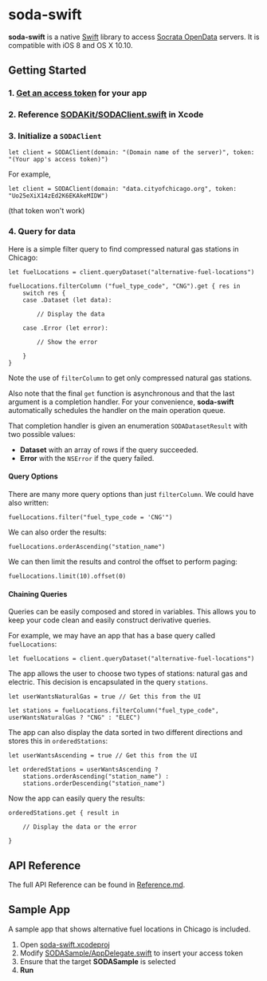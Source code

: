 # soda-swift

**soda-swift** is a native [Swift](https://developer.apple.com/library/prerelease/mac/documentation/Swift/Conceptual/Swift_Programming_Language) library to access [Socrata OpenData](https://opendata.socrata.com) servers. It is compatible with iOS 8 and OS X 10.10.


## Getting Started

### 1. [Get an access token](http://dev.socrata.com/register) for your app

### 2. Reference [SODAKit/SODAClient.swift](./SODAKit/SODAClient.swift) in Xcode

### 3. Initialize a `SODAClient`

	let client = SODAClient(domain: "(Domain name of the server)", token: "(Your app's access token)")

For example,

	let client = SODAClient(domain: "data.cityofchicago.org", token: "Uo25eXiX14zEd2K6EKAkeMIDW")

(that token won't work)

### 4. Query for data

Here is a simple filter query to find compressed natural gas stations in Chicago:

    let fuelLocations = client.queryDataset("alternative-fuel-locations")

    fuelLocations.filterColumn ("fuel_type_code", "CNG").get { res in
        switch res {
        case .Dataset (let data):

            // Display the data

        case .Error (let error):

        	// Show the error

        }
    }

Note the use of `filterColumn` to get only compressed natural gas stations.

Also note that the final `get` function is asynchronous and that the last argument is a completion handler. For your convenience, **soda-swift** automatically schedules the handler on the main operation queue.

That completion handler is given an enumeration `SODADatasetResult` with two possible values:

* **Dataset** with an array of rows if the query succeeded.
* **Error** with the `NSError` if the query failed.


#### Query Options

There are many more query options than just `filterColumn`. We could have also written:

    fuelLocations.filter("fuel_type_code = 'CNG'")

We can also order the results:

    fuelLocations.orderAscending("station_name")

We can then limit the results and control the offset to perform paging:

    fuelLocations.limit(10).offset(0)


#### Chaining Queries

Queries can be easily composed and stored in variables. This allows you to keep your code clean and easily construct derivative queries.

For example, we may have an app that has a base query called `fuelLocations`:

    let fuelLocations = client.queryDataset("alternative-fuel-locations")

The app allows the user to choose two types of stations: natural gas and electric. This decision is encapsulated in the query `stations`.

    let userWantsNaturalGas = true // Get this from the UI

    let stations = fuelLocations.filterColumn("fuel_type_code", userWantsNaturalGas ? "CNG" : "ELEC")

The app can also display the data sorted in two different directions and stores this in `orderedStations`:

    let userWantsAscending = true // Get this from the UI

    let orderedStations = userWantsAscending ?
        stations.orderAscending("station_name") :
        stations.orderDescending("station_name")

Now the app can easily query the results:

    orderedStations.get { result in

        // Display the data or the error

    }



## API Reference

The full API Reference can be found in [Reference.md](./Reference.md).

## Sample App

A sample app that shows alternative fuel locations in Chicago is included.

1. Open [soda-swift.xcodeproj](./soda-swift.xcodeproj)
2. Modify [SODASample/AppDelegate.swift](./SODASample/AppDelegate.swift) to insert your access token
3. Ensure that the target **SODASample** is selected
4. **Run**

